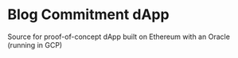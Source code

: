 # Blog Commitment dApp
Source for proof-of-concept dApp built on Ethereum with an Oracle (running in GCP)